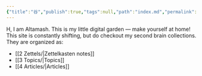 ```yaml
---
{"title":"⾕","publish":true,"tags":null,"path":"index.md","permalink":"/index/","PassFrontmatter":true}
---
```



H, I am Altamash. This is my little digital garden — make yourself at home! This site is constantly shifting, but do checkout my second brain collections. They are organized as:
- [[2 Zettels/\|Zettelkasten notes]] 
- [[3 Topics/\|Topics]]
- [[4 Articles/\|Articles]]
